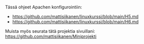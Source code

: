 Tässä ohjeet Apachen konfigurointiin: 
- https://github.com/mattisiikanen/linuxkurssi/blob/main/H5.md
- https://github.com/mattisiikanen/linuxkurssi/blob/main/H6.md

Muista myös seurata tätä projektia sivuillani:
https://github.com/mattisiikanen/Miniprojekti
